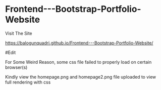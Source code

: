 # Frontend---Bootstrap-Portfolio-Website

Visit The Site

https://balogunquadri.github.io/Frontend---Bootstrap-Portfolio-Website/


#Edit 

For Some Weird Reason, some css file failed to properly load on certain browser(s)

Kindly view the homepage.png and homepage2.png file uploaded to view full rendering with css 

